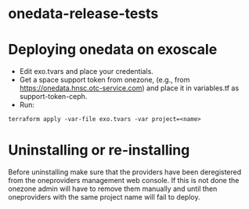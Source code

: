 # onedata-release-tests

# Deploying onedata on exoscale
- Edit exo.tvars and place your credentials.
- Get a space support token from onezone, (e.g., from https://onedata.hnsc.otc-service.com) and place it in variables.tf as support-token-ceph.
- Run:

```
terraform apply -var-file exo.tvars -var project=<name>
```


# Uninstalling or re-installing
Before uninstalling make sure that the providers have been deregistered from the oneproviders management web
console. If this is not done the onezone admin will have to remove them manually and until then oneproviders with the same project name will fail to deploy.
